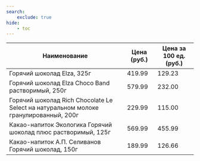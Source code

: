 ```yaml
---
search:
    exclude: true
hide:
    - toc
---
```


| Наименование | Цена (руб.) | Цена за 100 ед. (руб.) |
| -- | -- | -- |
| Горячий шоколад Elza, 325г | 419.99 | 129.23 |
| Горячий шоколад Elza Choco Band растворимый, 250г | 579.99 | 232.00 |
| Горячий шоколад Rich Chocolate Le Select на натуральном молоке гранулированный, 200г | 229.99 | 115.00 |
| Какао-напиток Экологика Горячий шоколад плюс растворимый, 125г | 569.99 | 455.99 |
| Какао-напиток А.П. Селиванов Горячий шоколад, 150г | 189.99 | 126.66 |
